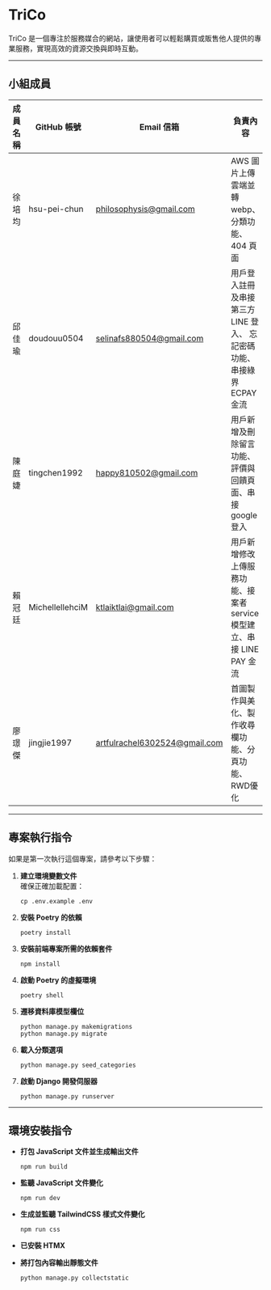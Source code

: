 # TriCo

TriCo 是一個專注於服務媒合的網站，讓使用者可以輕鬆購買或販售他人提供的專業服務，實現高效的資源交換與即時互動。

---

## 小組成員

| 成員名稱 | GitHub 帳號     | Email 信箱                    | 負責內容                                                               |
| -------- | --------------- | ----------------------------- | ---------------------------------------------------------------------- |
| 徐培均   | hsu-pei-chun    | philosophysis@gmail.com       | AWS 圖片上傳雲端並轉 webp、分類功能、404 頁面                      |
| 邱佳瑜   | doudouu0504     | selinafs880504@gmail.com      | 用戶登入註冊及串接第三方 LINE 登入、 忘記密碼功能、串接綠界 ECPAY 金流 |
| 陳庭婕   | tingchen1992    | happy810502@gmail.com         | 用戶新增及刪除留言功能、評價與回饋頁面、串接 google 登入              |
| 賴冠廷   | MichellellehciM | ktlaiktlai@gmail.com          | 用戶新增修改上傳服務功能、接案者 service 模型建立、串接 LINE PAY 金流 |
| 廖璟傑   | jingjie1997     | artfulrachel6302524@gmail.com | 首圖製作與美化、製作收尋欄功能、分頁功能、RWD優化                    |

---

## 專案執行指令

如果是第一次執行這個專案，請參考以下步驟：

1. **建立環境變數文件**  
   確保正確加載配置：

   ```
   cp .env.example .env
   ```

2. **安裝 Poetry 的依賴**

   ```
   poetry install
   ```

3. **安裝前端專案所需的依賴套件**

   ```
   npm install
   ```

4. **啟動 Poetry 的虛擬環境**

   ```
   poetry shell
   ```

5. **遷移資料庫模型欄位**

   ```
   python manage.py makemigrations
   python manage.py migrate
   ```

6. **載入分類選項**

   ```
   python manage.py seed_categories
   ```

7. **啟動 Django 開發伺服器**
   ```
   python manage.py runserver
   ```

---

## 環境安裝指令

- **打包 JavaScript 文件並生成輸出文件**

  ```
  npm run build
  ```

- **監聽 JavaScript 文件變化**

  ```
  npm run dev
  ```

- **生成並監聽 TailwindCSS 樣式文件變化**

  ```
  npm run css
  ```

- **已安裝 HTMX**

- **將打包內容輸出靜態文件**
  ```
  python manage.py collectstatic
  ```
